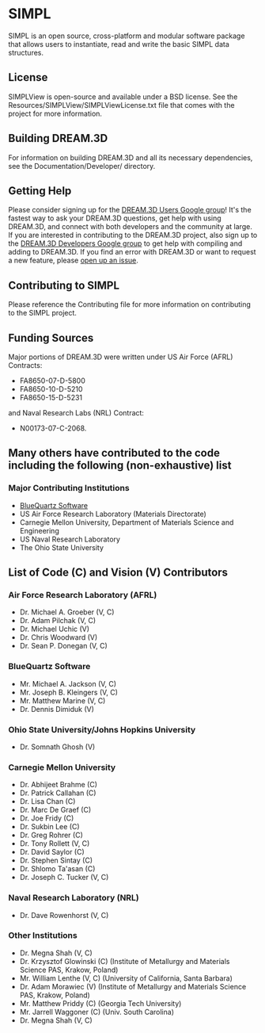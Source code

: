 # SIMPL #

SIMPL is an open source, cross-platform and modular software package that allows users to instantiate, read and write the basic SIMPL data structures.

## License ##

SIMPLView is open-source and available under a BSD license. See the Resources/SIMPLView/SIMPLViewLicense.txt file that comes with the project for more information.

## Building DREAM.3D ##

For information on building DREAM.3D and all its necessary dependencies, see the Documentation/Developer/ directory.

## Getting Help ##

Please consider signing up for the [DREAM.3D Users Google group](https://groups.google.com/forum/?hl=en#!forum/dream3d-users)! It's the fastest way to ask your DREAM.3D questions, get help with using DREAM.3D, and connect with both developers and the community at large.  If you are interested in contributing to the DREAM.3D project, also sign up to the [DREAM.3D Developers Google group](https://groups.google.com/forum/?hl=en#!forum/dream3d-developers) to get help with compiling and adding to DREAM.3D. If you find an error with DREAM.3D or want to request a new feature, please [open up an issue](https://github.com/dream3d/DREAM3D/issues).

## Contributing to SIMPL ##

Please reference the Contributing file for more information on contributing to the SIMPL project.

## Funding Sources ##

Major portions of DREAM.3D were written under US Air Force (AFRL) Contracts:

+ FA8650-07-D-5800
+ FA8650-10-D-5210
+ FA8650-15-D-5231

and Naval Research Labs (NRL) Contract:

+ N00173-07-C-2068.

## Many others have contributed to the code including the following (non-exhaustive) list ##

### Major Contributing Institutions ###

+ [BlueQuartz Software](http://www.bluequartz.net)
+ US Air Force Research Laboratory (Materials Directorate)
+ Carnegie Mellon University, Department of Materials Science and Engineering
+ US Naval Research Laboratory
+ The Ohio State University

## List of Code (C) and Vision (V) Contributors ###

### Air Force Research Laboratory (AFRL) ###

+ Dr. Michael A. Groeber (V, C)
+ Dr. Adam Pilchak (V, C)
+ Dr. Michael Uchic (V)
+ Dr. Chris Woodward (V)
+ Dr. Sean P. Donegan (V, C)

### BlueQuartz Software ###

+ Mr. Michael A. Jackson (V, C)
+ Mr. Joseph B. Kleingers (V, C)
+ Mr. Matthew Marine (V, C)
+ Dr. Dennis Dimiduk (V)

### Ohio State University/Johns Hopkins University ###

+ Dr. Somnath Ghosh (V)

### Carnegie Mellon University ###

+ Dr. Abhijeet Brahme (C)
+ Dr. Patrick Callahan (C)
+ Dr. Lisa Chan (C)
+ Dr. Marc De Graef (C)
+ Dr. Joe Fridy (C)
+ Dr. Sukbin Lee (C)
+ Dr. Greg Rohrer (C)
+ Dr. Tony Rollett (V, C)
+ Dr. David Saylor (C)
+ Dr. Stephen Sintay (C)
+ Dr. Shlomo Ta'asan (C)
+ Dr. Joseph C. Tucker (V, C)

### Naval Research Laboratory (NRL) ###

+ Dr. Dave Rowenhorst (V, C)

### Other Institutions ###

+ Dr. Megna Shah (V, C)
+ Dr. Krzysztof Glowinski (C) (Institute of Metallurgy and Materials Science PAS, Krakow, Poland)
+ Mr. William Lenthe (V, C) (University of California, Santa Barbara)
+ Dr. Adam Morawiec (V) (Institute of Metallurgy and Materials Science PAS, Krakow, Poland)
+ Mr. Matthew Priddy (C) (Georgia Tech University)
+ Mr. Jarrell Waggoner (C) (Univ. South Carolina)
+ Dr. Megna Shah (V, C)
